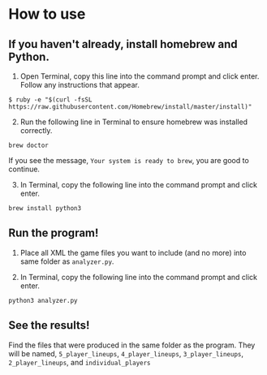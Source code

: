 # How to use
## If you haven't already, install homebrew and Python.
1. Open Terminal, copy this line into the command prompt and click enter. Follow any instructions that appear.
```
$ ruby -e "$(curl -fsSL https://raw.githubusercontent.com/Homebrew/install/master/install)"
```
2. Run the following line in Terminal to ensure homebrew was installed correctly.
```
brew doctor
```
If you see the message, `Your system is ready to brew`, you are good to continue.

3. In Terminal, copy the following line into the command prompt and click enter.
```
brew install python3
```

## Run the program!
1. Place all XML the game files you want to include (and no more) into same folder as `analyzer.py`.

2. In Terminal, copy the following line into the command prompt and click enter.
```
python3 analyzer.py
```
## See the results! 
Find the files that were produced in the same folder as the program. They will be named, `5_player_lineups`, `4_player_lineups`, `3_player_lineups`, `2_player_lineups`, and `individual_players`
